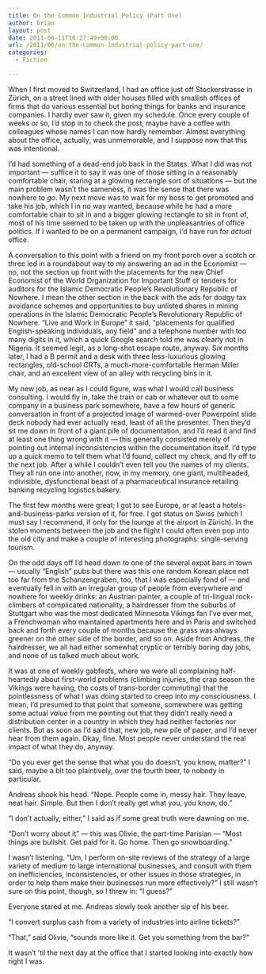 ```yaml
---
title: On the Common Industrial Policy (Part One)
author: brian
layout: post
date: 2011-06-11T16:27:49+00:00
url: /2011/06/on-the-common-industrial-policy-part-one/
categories:
  - Fiction

---
```

When I first moved to Switzerland, I had an office just off Stockerstrasse in Zürich, on a street lined with older houses filled with smallish offices of firms that do various essential but boring things for banks and insurance companies. I hardly ever saw it, given my schedule. Once every couple of weeks or so, I&#8217;d stop in to check the post, maybe have a coffee with colleagues whose names I can now hardly remember. Almost everything about the office, actually, was unmemorable, and I suppose now that this was intentional.<!--more-->

I&#8217;d had something of a dead-end job back in the States. What I did was not important — suffice it to say it was one of those sitting in a reasonably comfortable chair, staring at a glowing rectangle sort of situations — but the main problem wasn&#8217;t the sameness, it was the sense that there was nowhere to _go_. My next move was to wait for my boss to get promoted and take his job, which I in no way wanted, because while he had a more comfortable chair to sit in and a bigger glowing rectangle to sit in front of, most of his time seemed to be taken up with the unpleasantries of office politics. If I wanted to be on a permanent campaign, I&#8217;d have run for _actual_ office.

A conversation to this point with a friend on my front porch over a scotch or three led in a roundabout way to my answering an ad in the Economist — no, not the section up front with the placements for the new Chief Economist of the World Organization for Important Stuff or tenders for auditors for the Islamic Democratic People&#8217;s Revolutionary Republic of Nowhere. I mean the other section in the back with the ads for dodgy tax avoidance schemes and opportunities to buy unlisted shares in mining operations in the Islamic Democratic People&#8217;s Revolutionary Republic of Nowhere. &#8220;Live and Work in Europe&#8221; it said, &#8220;placements for qualified English-speaking individuals, any field&#8221; and a telephone number with too many digits in it, which a quick Google search told me was clearly not in Nigeria. It seemed legit, as a long-shot escape route, anyway. Six months later, I had a B permit and a desk with three less-luxurious glowing rectangles, old-school CRTs, a much-more-comfortable Herman Miller chair, and an excellent view of an alley with recycling bins in it.

My new job, as near as I could figure, was what I would call business consulting. I would fly in, take the train or cab or whatever out to some company in a business park somewhere, have a few hours of generic conversation in front of a projected image of warmed-over Powerpoint slide deck nobody had ever actually read, least of all the presenter. Then they&#8217;d sit me down in front of a giant pile of documentation, and I&#8217;d read it and find at least one thing wrong with it — this generally consisted merely of pointing out internal inconsistencies within the documentation itself. I&#8217;d type up a quick memo to tell them what I&#8217;d found, collect my check, and fly off to the next job. After a while I couldn&#8217;t even tell you the names of my clients. They all run one into another, now, in my memory, one giant, multiheaded, indivisible, dysfunctional beast of a pharmaceutical insurance retailing banking recycling logistics bakery.

The first few months were great; I got to see Europe, or at least a hotels-and-business-parks version of it, for free. I got status on Swiss (which I must say I recommend, if only for the lounge at the airport in Zürich). In the stolen moments between the job and the flight I could often even pop into the old city and make a couple of interesting photographs: single-serving tourism.

On the odd days off I&#8217;d head down to one of the several expat bars in town — usually &#8220;English&#8221; pubs but there was this one random Korean place not too far from the Schanzengraben, too, that I was especially fond of — and eventually fell in with an irregular group of people from everywhere and nowhere for weekly drinks: an Austrian painter, a couple of tri-lingual rock-climbers of complicated nationality, a hairdresser from the suburbs of Stuttgart who was the most dedicated Minnesota Vikings fan I&#8217;ve ever met, a Frenchwoman who maintained apartments here and in Paris and switched back and forth every couple of months because the grass was always greener on the other side of the border, and so on. Aside from Andreas, the hairdresser, we all had either somewhat cryptic or terribly boring day jobs, and none of us talked much about work.

It was at one of weekly gabfests, where we were all complaining half-heartedly about first-world problems (climbing injuries, the crap season the Vikings were having, the costs of trans-border commuting) that the pointlessness of what I was doing started to creep into my consciousness. I mean, I&#8217;d presumed to that point that someone, somewhere was getting some actual _value_ from me pointing out that they didn&#8217;t really need a distribution center in a country in which they had neither factories nor clients. But as soon as I&#8217;d said that, new job, new pile of paper, and I&#8217;d never hear from them again. Okay, fine. Most people never understand the real impact of what they do, anyway.

&#8220;Do you ever get the sense that what you do doesn&#8217;t, you know, matter?&#8221; I said, maybe a bit too plaintively, over the fourth beer, to nobody in particular.

Andreas shook his head. &#8220;Nope. People come in, messy hair. They leave, neat hair. Simple. But then I don&#8217;t really get what you, you know, do.&#8221;

&#8220;I don&#8217;t actually, either,&#8221; I said as if some great truth were dawning on me.

&#8220;Don&#8217;t worry about it&#8221; — this was Olivie, the part-time Parisian — &#8220;Most things are bullshit. Get paid for it. Go home. Then go snowboarding.&#8221;

I wasn&#8217;t listening. &#8220;Um, I perform on-site reviews of the strategy of a large variety of medium to large international businesses, and consult with them on inefficiencies, inconsistencies, or other issues in those strategies, in order to help them make their businesses run more effectively?&#8221; I still wasn&#8217;t sure on this point, though, so I threw in: &#8220;I guess?&#8221;

Everyone stared at me. Andreas slowly took another sip of his beer.

&#8220;I convert surplus cash from a variety of industries into airline tickets?&#8221;

&#8220;That,&#8221; said Olivie, &#8220;sounds more like it. Get you something from the bar?&#8221;

It wasn&#8217;t &#8217;til the next day at the office that I started looking into exactly how right I was.